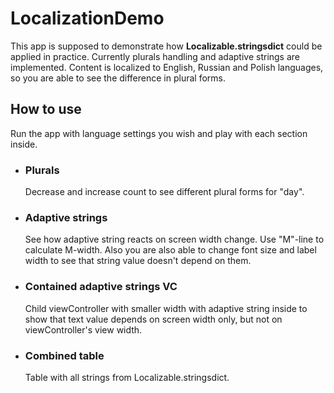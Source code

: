 # LocalizationDemo
This app is supposed to demonstrate how **Localizable.stringsdict** could be applied in practice. Currently plurals handling and adaptive strings are implemented.
Content is localized to English, Russian and Polish languages, so you are able to see the difference in plural forms.

## How to use
Run the app with language settings you wish and play with each section inside.

- ### Plurals
   Decrease and increase count to see different plural forms for "day".

- ### Adaptive strings
   See how adaptive string reacts on screen width change. Use "M"-line to calculate M-width. Also you are also able to change font size and label width to see that string value doesn't depend on them. 

- ### Contained adaptive strings VC
   Child viewController with smaller width with adaptive string inside to show that text value depends on screen width only, but not on viewController's view width.

- ### Combined table
   Table with all strings from Localizable.stringsdict.
